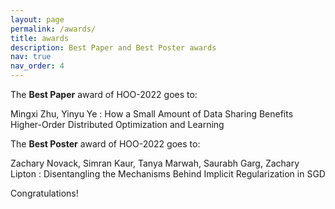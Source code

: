 ```yaml
---
layout: page
permalink: /awards/
title: awards
description: Best Paper and Best Poster awards
nav: true
nav_order: 4
---
```


The **Best Paper** award of HOO-2022 goes to:

Mingxi Zhu, Yinyu Ye : How a Small Amount of Data Sharing Benefits Higher-Order Distributed Optimization and Learning

The **Best Poster** award of HOO-2022 goes to:

Zachary Novack, Simran Kaur, Tanya Marwah, Saurabh Garg, Zachary Lipton : Disentangling the Mechanisms Behind Implicit Regularization in SGD

Congratulations! 

